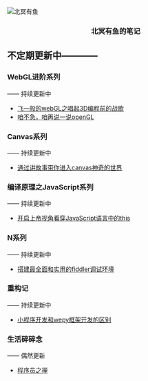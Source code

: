 ![北冥有鱼](https://desk-fd.zol-img.com.cn/t_s960x600c5/g5/M00/0A/0F/ChMkJ1ju4YqIG2K9AAK6BOHpGz8AAbn4gA849sAAroc468.jpg)

<h3 align="center">北冥有鱼的笔记</h3>

## 不定期更新中————

### WebGL进阶系列
—— 持续更新中
 - [飞一般的webGL之唱起3D编程前的战歌](https://github.com/godkun/blog/issues/1)
 - [咱不急，咱再说一说openGL](https://github.com/godkun/blog/issues/2)
 
### Canvas系列
—— 持续更新中
 - [通过讲故事带你进入canvas神奇的世界](https://github.com/godkun/blog/issues/6)

### 编译原理之JavaScript系列
—— 持续更新中
 - [开启上帝视角看穿JavaScript语言中的this](https://github.com/godkun/blog/issues/3)
 
### N系列
—— 持续更新中
 - [搭建最全面和实用的fiddler调试环境](https://github.com/godkun/blog/issues/4)
 
### 重构记
—— 持续更新中
 - [小程序开发和wepy框架开发的区别](https://github.com/godkun/blog/issues/4)
 
### 生活碎碎念
—— 偶然更新
 - [程序员之禅](https://github.com/godkun/blog/issues/7)


